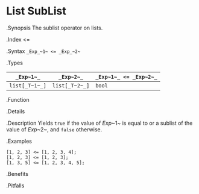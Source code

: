 # List SubList

.Synopsis
The sublist operator on lists.

.Index
<=

.Syntax
`_Exp_~1~ <= _Exp_~2~`

.Types


| `_Exp~1~_`     |  `_Exp~2~_`     | `_Exp~1~_ <= _Exp~2~_`  |
| --- | --- | --- |
| `list[_T~1~_]` |  `list[_T~2~_]` | `bool`                |


.Function

.Details

.Description
Yields `true` if the value of _Exp_~1~ is equal to or a sublist of the value of _Exp_~2~,  and `false` otherwise.

.Examples
```rascal-shell
[1, 2, 3] <= [1, 2, 3, 4];
[1, 2, 3] <= [1, 2, 3];
[1, 3, 5] <= [1, 2, 3, 4, 5];
```

.Benefits

.Pitfalls


